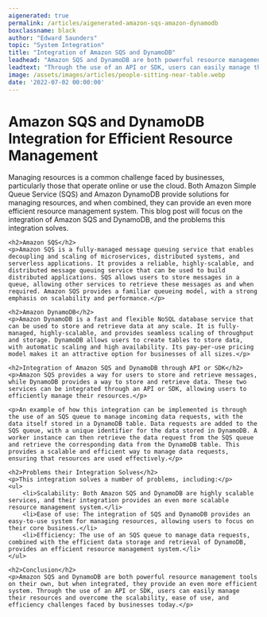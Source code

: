 ```yaml
---
aigenerated: true
permalink: /articles/aigenerated-amazon-sqs-amazon-dynamodb
boxclassname: black
author: "Edward Saunders"
topic: "System Integration"
title: "Integration of Amazon SQS and DynamoDB"
leadhead: "Amazon SQS and DynamoDB are both powerful resource management tools on their own, but when integrated, they provide an even more efficient system"
leadtext: "Through the use of an API or SDK, users can easily manage their resources and overcome the scalability, ease of use, and efficiency challenges faced by businesses today."
image: /assets/images/articles/people-sitting-near-table.webp
date: '2022-07-02 00:00:00'
---
```

<div class="arttext">	<h1>Amazon SQS and DynamoDB Integration for Efficient Resource Management</h1>
	<p>Managing resources is a common challenge faced by businesses, particularly those that operate online or use the cloud. Both Amazon Simple Queue Service (SQS) and Amazon DynamoDB provide solutions for managing resources, and when combined, they can provide an even more efficient resource management system. This blog post will focus on the integration of Amazon SQS and DynamoDB, and the problems this integration solves.</p>

	<h2>Amazon SQS</h2>
	<p>Amazon SQS is a fully-managed message queuing service that enables decoupling and scaling of microservices, distributed systems, and serverless applications. It provides a reliable, highly-scalable, and distributed message queuing service that can be used to build distributed applications. SQS allows users to store messages in a queue, allowing other services to retrieve these messages as and when required. Amazon SQS provides a familiar queueing model, with a strong emphasis on scalability and performance.</p>

	<h2>Amazon DynamoDB</h2>
	<p>Amazon DynamoDB is a fast and flexible NoSQL database service that can be used to store and retrieve data at any scale. It is fully-managed, highly-scalable, and provides seamless scaling of throughput and storage. DynamoDB allows users to create tables to store data, with automatic scaling and high availability. Its pay-per-use pricing model makes it an attractive option for businesses of all sizes.</p>

	<h2>Integration of Amazon SQS and DynamoDB through API or SDK</h2>
	<p>Amazon SQS provides a way for users to store and retrieve messages, while DynamoDB provides a way to store and retrieve data. These two services can be integrated through an API or SDK, allowing users to efficiently manage their resources.</p>

	<p>An example of how this integration can be implemented is through the use of an SQS queue to manage incoming data requests, with the data itself stored in a DynamoDB table. Data requests are added to the SQS queue, with a unique identifier for the data stored in DynamoDB. A worker instance can then retrieve the data request from the SQS queue and retrieve the corresponding data from the DynamoDB table. This provides a scalable and efficient way to manage data requests, ensuring that resources are used effectively.</p>

	<h2>Problems their Integration Solves</h2>
	<p>This integration solves a number of problems, including:</p>
	<ul>
		<li>Scalability: Both Amazon SQS and DynamoDB are highly scalable services, and their integration provides an even more scalable resource management system.</li>
		<li>Ease of use: The integration of SQS and DynamoDB provides an easy-to-use system for managing resources, allowing users to focus on their core business.</li>
		<li>Efficiency: The use of an SQS queue to manage data requests, combined with the efficient data storage and retrieval of DynamoDB, provides an efficient resource management system.</li>
	</ul>

	<h2>Conclusion</h2>
	<p>Amazon SQS and DynamoDB are both powerful resource management tools on their own, but when integrated, they provide an even more efficient system. Through the use of an API or SDK, users can easily manage their resources and overcome the scalability, ease of use, and efficiency challenges faced by businesses today.</p>
</div>
